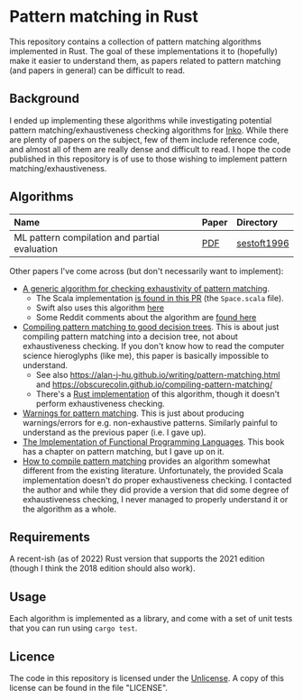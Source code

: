 # Pattern matching in Rust

This repository contains a collection of pattern matching algorithms implemented
in Rust. The goal of these implementations it to (hopefully) make it easier to
understand them, as papers related to pattern matching (and papers in general)
can be difficult to read.

## Background

I ended up implementing these algorithms while investigating potential pattern
matching/exhaustiveness checking algorithms for [Inko](https://inko-lang.org/).
While there are plenty of papers on the subject, few of them include reference
code, and almost all of them are really dense and difficult to read. I hope the
code published in this repository is of use to those wishing to implement
pattern matching/exhaustiveness.

## Algorithms

| Name                                          | Paper                        | Directory
|:----------------------------------------------|:-----------------------------|:-----------
| ML pattern compilation and partial evaluation | [PDF](https://citeseerx.ist.psu.edu/viewdoc/summary?doi=10.1.1.48.1363) | [sestoft1996](./sestoft1996/) |

Other papers I've come across (but don't necessarily want to implement):

- [A generic algorithm for checking exhaustivity of pattern
  matching](https://dl.acm.org/doi/10.1145/2998392.2998401).
  - The Scala implementation [is found in this PR](https://github.com/lampepfl/dotty/pull/1364) (the `Space.scala` file).
  - Swift also uses this algorithm [here](https://github.com/apple/swift/blob/3c0b1ab03f189e044303436b8aa6a27c2f93707d/lib/Sema/TypeCheckSwitchStmt.cpp)
  - Some Reddit comments about the algorithm are [found here](https://www.reddit.com/r/ProgrammingLanguages/comments/cioxwn/a_generic_algorithm_for_checking_exhaustivity_of/)
- [Compiling pattern matching to good decision
  trees](https://www.cs.tufts.edu/comp/150FP/archive/luc-maranget/jun08.pdf).
  This is about just compiling pattern matching into a decision tree, not about
  exhaustiveness checking. If you don't know how to read the computer science
  hieroglyphs (like me), this paper is basically impossible to understand.
  - See also https://alan-j-hu.github.io/writing/pattern-matching.html and
    https://obscurecolin.github.io/compiling-pattern-matching/
  - There's a [Rust implementation](https://github.com/SomewhatML/match-compile)
    of this algorithm, though it doesn't perform exhaustiveness checking.
- [Warnings for pattern
  matching](http://pauillac.inria.fr/~maranget/papers/warn/warn.pdf). This is
  just about producing warnings/errors for e.g. non-exhaustive patterns.
  Similarly painful to understand as the previous paper (i.e. I gave up).
- [The Implementation of Functional Programming
  Languages](https://www.microsoft.com/en-us/research/publication/the-implementation-of-functional-programming-languages/).
  This book has a chapter on pattern matching, but I gave up on it.
- [How to compile pattern
  matching](https://julesjacobs.com/notes/patternmatching/patternmatching.pdf)
  provides an algorithm somewhat different from the existing literature.
  Unfortunately, the provided Scala implementation doesn't do proper
  exhaustiveness checking. I contacted the author and while they did provide a
  version that did some degree of exhaustiveness checking, I never managed to
  properly understand it or the algorithm as a whole.

## Requirements

A recent-ish (as of 2022) Rust version that supports the 2021 edition (though I
think the 2018 edition should also work).

## Usage

Each algorithm is implemented as a library, and come with a set of unit tests
that you can run using `cargo test`.

## Licence

The code in this repository is licensed under the
[Unlicense](https://unlicense.org/). A copy of this license can be found in the
file "LICENSE".
